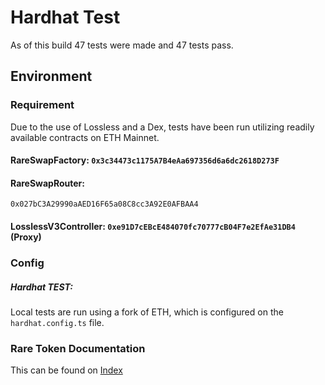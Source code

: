 # Hardhat Test

As of this build 47 tests were made and 47 tests pass.

## Environment

### Requirement

Due to the use of Lossless and a Dex, tests have been run utilizing readily available contracts on ETH Mainnet.

#### **RareSwapFactory:** `0x3c34473c1175A7B4eAa697356d6a6dc2618D273F`
#### **RareSwapRouter:** 
`0x027bC3A29990aAED16F65a08C8cc3A92E0AFBAA4`
#### **LosslessV3Controller:** `0xe91D7cEBcE484070fc70777cB04F7e2EfAe31DB4` (Proxy)

### Config

##### Hardhat TEST:
Local tests are run using a fork of ETH, which is configured on the `hardhat.config.ts` file.

### Rare Token Documentation
This can be found on [Index](./index.md)